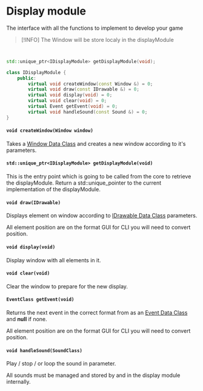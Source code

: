 # Display module
The interface with all the functions to implement to develop your game

> [!INFO] The Window will be store localy in the displayModule

```Cpp


std::unique_ptr<IDisplayModule> getDisplayModule(void);

class IDisplayModule {
    public:
	    virtual void createWindow(const Window &) = 0;
        virtual void draw(const IDrawable &) = 0;
        virtual void display(void) = 0;
        virtual void clear(void) = 0;
        virtual Event getEvent(void) = 0;
        virtual void handleSound(const Sound &) = 0;
}
```

#### `void createWindow(Window window)`
Takes a [Window Data Class](<Data structures.md#Window>) and creates a new window according to it's parameters.
#### `std::unique_ptr<IDisplayModule> getDisplayModule(void)`
This is the entry point which is going to be called from the core to retrieve the displayModule.
Return a std::unique_pointer to the current implementation of the displayModule.

#### `void draw(IDrawable)`
Displays element on window according to [IDrawable Data Class](<Data structures.md#IDrawable>) parameters.

All element position are on the format GUI for CLI you will need to convert position.
#### `void display(void)`
Display window with all elements in it.
#### `void clear(void)`
Clear the window to prepare for the new display.
#### `EventClass getEvent(void)`
Returns the next event in the correct format from as an [Event Data Class](<Data structures.md#Event>) and **null** if none.

All element position are on the format GUI for CLI you will need to convert position.
#### `void handleSound(SoundClass)`
Play / stop / or loop the sound in parameter.

All sounds must be managed and stored by and in the display module internally.